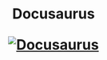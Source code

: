 <h1 align="center">
  <p align="center">Docusaurus</p>
  <a href="https://docusaurus.io">
    <img
      src="https://docusaurus.io/img/slash-introducing.svg"
      alt="Docusaurus"
    />
  </a>
</h1>
